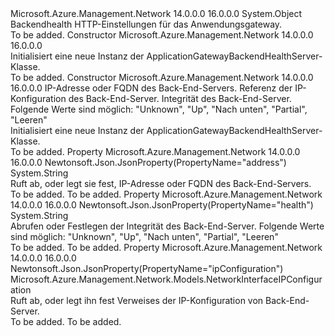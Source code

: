 <Type Name="ApplicationGatewayBackendHealthServer" FullName="Microsoft.Azure.Management.Network.Models.ApplicationGatewayBackendHealthServer">
  <TypeSignature Language="C#" Value="public class ApplicationGatewayBackendHealthServer" />
  <TypeSignature Language="ILAsm" Value=".class public auto ansi beforefieldinit ApplicationGatewayBackendHealthServer extends System.Object" />
  <TypeSignature Language="DocId" Value="T:Microsoft.Azure.Management.Network.Models.ApplicationGatewayBackendHealthServer" />
  <TypeSignature Language="VB.NET" Value="Public Class ApplicationGatewayBackendHealthServer" />
  <TypeSignature Language="F#" Value="type ApplicationGatewayBackendHealthServer = class" />
  <AssemblyInfo>
    <AssemblyName>Microsoft.Azure.Management.Network</AssemblyName>
    <AssemblyVersion>14.0.0.0</AssemblyVersion>
    <AssemblyVersion>16.0.0.0</AssemblyVersion>
  </AssemblyInfo>
  <Base>
    <BaseTypeName>System.Object</BaseTypeName>
  </Base>
  <Interfaces />
  <Docs>
    <summary>
            Backendhealth HTTP-Einstellungen für das Anwendungsgateway.
            </summary>
    <remarks>To be added.</remarks>
  </Docs>
  <Members>
    <Member MemberName=".ctor">
      <MemberSignature Language="C#" Value="public ApplicationGatewayBackendHealthServer ();" />
      <MemberSignature Language="ILAsm" Value=".method public hidebysig specialname rtspecialname instance void .ctor() cil managed" />
      <MemberSignature Language="DocId" Value="M:Microsoft.Azure.Management.Network.Models.ApplicationGatewayBackendHealthServer.#ctor" />
      <MemberSignature Language="VB.NET" Value="Public Sub New ()" />
      <MemberType>Constructor</MemberType>
      <AssemblyInfo>
        <AssemblyName>Microsoft.Azure.Management.Network</AssemblyName>
        <AssemblyVersion>14.0.0.0</AssemblyVersion>
        <AssemblyVersion>16.0.0.0</AssemblyVersion>
      </AssemblyInfo>
      <Parameters />
      <Docs>
        <summary>
            Initialisiert eine neue Instanz der ApplicationGatewayBackendHealthServer-Klasse.
            </summary>
        <remarks>To be added.</remarks>
      </Docs>
    </Member>
    <Member MemberName=".ctor">
      <MemberSignature Language="C#" Value="public ApplicationGatewayBackendHealthServer (string address = null, Microsoft.Azure.Management.Network.Models.NetworkInterfaceIPConfiguration ipConfiguration = null, string health = null);" />
      <MemberSignature Language="ILAsm" Value=".method public hidebysig specialname rtspecialname instance void .ctor(string address, class Microsoft.Azure.Management.Network.Models.NetworkInterfaceIPConfiguration ipConfiguration, string health) cil managed" />
      <MemberSignature Language="DocId" Value="M:Microsoft.Azure.Management.Network.Models.ApplicationGatewayBackendHealthServer.#ctor(System.String,Microsoft.Azure.Management.Network.Models.NetworkInterfaceIPConfiguration,System.String)" />
      <MemberSignature Language="VB.NET" Value="Public Sub New (Optional address As String = null, Optional ipConfiguration As NetworkInterfaceIPConfiguration = null, Optional health As String = null)" />
      <MemberSignature Language="F#" Value="new Microsoft.Azure.Management.Network.Models.ApplicationGatewayBackendHealthServer : string * Microsoft.Azure.Management.Network.Models.NetworkInterfaceIPConfiguration * string -&gt; Microsoft.Azure.Management.Network.Models.ApplicationGatewayBackendHealthServer" Usage="new Microsoft.Azure.Management.Network.Models.ApplicationGatewayBackendHealthServer (address, ipConfiguration, health)" />
      <MemberType>Constructor</MemberType>
      <AssemblyInfo>
        <AssemblyName>Microsoft.Azure.Management.Network</AssemblyName>
        <AssemblyVersion>14.0.0.0</AssemblyVersion>
        <AssemblyVersion>16.0.0.0</AssemblyVersion>
      </AssemblyInfo>
      <Parameters>
        <Parameter Name="address" Type="System.String" />
        <Parameter Name="ipConfiguration" Type="Microsoft.Azure.Management.Network.Models.NetworkInterfaceIPConfiguration" />
        <Parameter Name="health" Type="System.String" />
      </Parameters>
      <Docs>
        <param name="address">IP-Adresse oder FQDN des Back-End-Servers.</param>
        <param name="ipConfiguration">Referenz der IP-Konfiguration des Back-End-Server.</param>
        <param name="health">Integrität des Back-End-Server. Folgende Werte sind möglich: "Unknown", "Up", "Nach unten", "Partial", "Leeren"</param>
        <summary>
            Initialisiert eine neue Instanz der ApplicationGatewayBackendHealthServer-Klasse.
            </summary>
        <remarks>To be added.</remarks>
      </Docs>
    </Member>
    <Member MemberName="Address">
      <MemberSignature Language="C#" Value="public string Address { get; set; }" />
      <MemberSignature Language="ILAsm" Value=".property instance string Address" />
      <MemberSignature Language="DocId" Value="P:Microsoft.Azure.Management.Network.Models.ApplicationGatewayBackendHealthServer.Address" />
      <MemberSignature Language="VB.NET" Value="Public Property Address As String" />
      <MemberSignature Language="F#" Value="member this.Address : string with get, set" Usage="Microsoft.Azure.Management.Network.Models.ApplicationGatewayBackendHealthServer.Address" />
      <MemberType>Property</MemberType>
      <AssemblyInfo>
        <AssemblyName>Microsoft.Azure.Management.Network</AssemblyName>
        <AssemblyVersion>14.0.0.0</AssemblyVersion>
        <AssemblyVersion>16.0.0.0</AssemblyVersion>
      </AssemblyInfo>
      <Attributes>
        <Attribute>
          <AttributeName>Newtonsoft.Json.JsonProperty(PropertyName="address")</AttributeName>
        </Attribute>
      </Attributes>
      <ReturnValue>
        <ReturnType>System.String</ReturnType>
      </ReturnValue>
      <Docs>
        <summary>
            Ruft ab, oder legt sie fest, IP-Adresse oder FQDN des Back-End-Servers.
            </summary>
        <value>To be added.</value>
        <remarks>To be added.</remarks>
      </Docs>
    </Member>
    <Member MemberName="Health">
      <MemberSignature Language="C#" Value="public string Health { get; set; }" />
      <MemberSignature Language="ILAsm" Value=".property instance string Health" />
      <MemberSignature Language="DocId" Value="P:Microsoft.Azure.Management.Network.Models.ApplicationGatewayBackendHealthServer.Health" />
      <MemberSignature Language="VB.NET" Value="Public Property Health As String" />
      <MemberSignature Language="F#" Value="member this.Health : string with get, set" Usage="Microsoft.Azure.Management.Network.Models.ApplicationGatewayBackendHealthServer.Health" />
      <MemberType>Property</MemberType>
      <AssemblyInfo>
        <AssemblyName>Microsoft.Azure.Management.Network</AssemblyName>
        <AssemblyVersion>14.0.0.0</AssemblyVersion>
        <AssemblyVersion>16.0.0.0</AssemblyVersion>
      </AssemblyInfo>
      <Attributes>
        <Attribute>
          <AttributeName>Newtonsoft.Json.JsonProperty(PropertyName="health")</AttributeName>
        </Attribute>
      </Attributes>
      <ReturnValue>
        <ReturnType>System.String</ReturnType>
      </ReturnValue>
      <Docs>
        <summary>
            Abrufen oder Festlegen der Integrität des Back-End-Server. Folgende Werte sind möglich: "Unknown", "Up", "Nach unten", "Partial", "Leeren"
            </summary>
        <value>To be added.</value>
        <remarks>To be added.</remarks>
      </Docs>
    </Member>
    <Member MemberName="IpConfiguration">
      <MemberSignature Language="C#" Value="public Microsoft.Azure.Management.Network.Models.NetworkInterfaceIPConfiguration IpConfiguration { get; set; }" />
      <MemberSignature Language="ILAsm" Value=".property instance class Microsoft.Azure.Management.Network.Models.NetworkInterfaceIPConfiguration IpConfiguration" />
      <MemberSignature Language="DocId" Value="P:Microsoft.Azure.Management.Network.Models.ApplicationGatewayBackendHealthServer.IpConfiguration" />
      <MemberSignature Language="VB.NET" Value="Public Property IpConfiguration As NetworkInterfaceIPConfiguration" />
      <MemberSignature Language="F#" Value="member this.IpConfiguration : Microsoft.Azure.Management.Network.Models.NetworkInterfaceIPConfiguration with get, set" Usage="Microsoft.Azure.Management.Network.Models.ApplicationGatewayBackendHealthServer.IpConfiguration" />
      <MemberType>Property</MemberType>
      <AssemblyInfo>
        <AssemblyName>Microsoft.Azure.Management.Network</AssemblyName>
        <AssemblyVersion>14.0.0.0</AssemblyVersion>
        <AssemblyVersion>16.0.0.0</AssemblyVersion>
      </AssemblyInfo>
      <Attributes>
        <Attribute>
          <AttributeName>Newtonsoft.Json.JsonProperty(PropertyName="ipConfiguration")</AttributeName>
        </Attribute>
      </Attributes>
      <ReturnValue>
        <ReturnType>Microsoft.Azure.Management.Network.Models.NetworkInterfaceIPConfiguration</ReturnType>
      </ReturnValue>
      <Docs>
        <summary>
            Ruft ab, oder legt ihn fest Verweises der IP-Konfiguration von Back-End-Server.
            </summary>
        <value>To be added.</value>
        <remarks>To be added.</remarks>
      </Docs>
    </Member>
  </Members>
</Type>